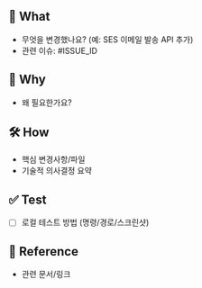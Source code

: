 <!--
PR 제목 규칙
- feature → dev: feat: …, fix: …
-->

## 📌 What

- 무엇을 변경했나요? (예: SES 이메일 발송 API 추가)
- 관련 이슈: #ISSUE_ID

## 🤔 Why

- 왜 필요한가요?

## 🛠 How

- 핵심 변경사항/파일
- 기술적 의사결정 요약

## ✅ Test

- [ ] 로컬 테스트 방법 (명령/경로/스크린샷)

## 📎 Reference

- 관련 문서/링크
